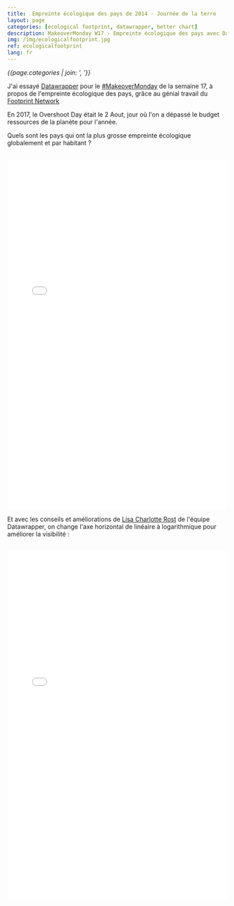 ```yaml
---
title:  Empreinte écologique des pays de 2014 - Journée de la terre
layout: page
categories: [ecological footprint, datawrapper, better chart]
description: MakeoverMonday W17 - Empreinte écologique des pays avec Datawrapper
img: /img/ecologicalfootprint.jpg
ref: ecologicalfootprint
lang: fr
---
```

*{{page.categories | join: ', '}}*

J'ai essayé [Datawrapper](https://www.datawrapper.de/) pour le [#MakeoverMonday](http://www.makeovermonday.co.uk/) de la semaine 17, à propos de l'empreinte écologique des pays, grâce au génial travail du [Footprint Network](https://www.footprintnetwork.org/)
 
En 2017, le Overshoot Day était le 2 Aout, jour où l'on a dépassé le budget ressources de la planète pour l'année.

Quels sont les pays qui ont la plus grosse empreinte écologique globalement et par habitant ?

<br>
<iframe id="datawrapper-chart-Hxzdb" src="//datawrapper.dwcdn.net/Hxzdb/8/" scrolling="no" frameborder="0" allowtransparency="true" style="width: 0; min-width: 100% !important;" height="800"></iframe><script type="text/javascript">if("undefined"==typeof window.datawrapper)window.datawrapper={};window.datawrapper["Hxzdb"]={},window.datawrapper["Hxzdb"].embedDeltas={"100":1551,"200":1107,"300":962,"400":888,"500":831,"700":800,"800":800,"900":800,"1000":757},window.datawrapper["Hxzdb"].iframe=document.getElementById("datawrapper-chart-Hxzdb"),window.datawrapper["Hxzdb"].iframe.style.height=window.datawrapper["Hxzdb"].embedDeltas[Math.min(1e3,Math.max(100*Math.floor(window.datawrapper["Hxzdb"].iframe.offsetWidth/100),100))]+"px",window.addEventListener("message",function(a){if("undefined"!=typeof a.data["datawrapper-height"])for(var b in a.data["datawrapper-height"])if("Hxzdb"==b)window.datawrapper["Hxzdb"].iframe.style.height=a.data["datawrapper-height"][b]+"px"});</script>
<br>

Et avec les conseils et améliorations de [Lisa Charlotte Rost](https://twitter.com/lisacrost) de l'équipe Datawrapper, on change l'axe horizontal de linéaire à logarithmique pour améliorer la visibilité :

<br>

<iframe id="datawrapper-chart-9jAzA" src="//datawrapper.dwcdn.net/9jAzA/1/" scrolling="no" frameborder="0" allowtransparency="true" style="width: 0; min-width: 100% !important;" height="800"></iframe><script type="text/javascript">if("undefined"==typeof window.datawrapper)window.datawrapper={};window.datawrapper["9jAzA"]={},window.datawrapper["9jAzA"].embedDeltas={"100":1551,"200":1107,"300":962,"400":888,"500":831,"700":800,"800":800,"900":800,"1000":757},window.datawrapper["9jAzA"].iframe=document.getElementById("datawrapper-chart-9jAzA"),window.datawrapper["9jAzA"].iframe.style.height=window.datawrapper["9jAzA"].embedDeltas[Math.min(1e3,Math.max(100*Math.floor(window.datawrapper["9jAzA"].iframe.offsetWidth/100),100))]+"px",window.addEventListener("message",function(a){if("undefined"!=typeof a.data["datawrapper-height"])for(var b in a.data["datawrapper-height"])if("9jAzA"==b)window.datawrapper["9jAzA"].iframe.style.height=a.data["datawrapper-height"][b]+"px"});</script>
